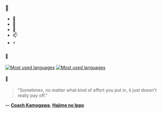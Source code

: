 ### 👋

- 🔭
- 🌱
- 💬
- 📫
- ⚡

#### 🧏

[![Most used languages](https://github-readme-stats-aynah.vercel.app/api/top-langs/?username=aynh&theme=solarized-dark&langs_count=6&layout=compact&hide_title=true)](https://github.com/anuraghazra/github-readme-stats#gh-dark-mode-only)
[![Most used languages](https://github-readme-stats-aynah.vercel.app/api/top-langs/?username=aynh&theme=solarized-light&langs_count=6&layout=compact&hide_title=true)](https://github.com/anuraghazra/github-readme-stats#gh-light-mode-only)

#### 💬

> "Sometimes, no matter what kind of effort you put in, it just doesn't really pay off."

&mdash; [**Coach Kamogawa**](https://myanimelist.net/character.php?q=Coach%20Kamogawa&cat=character), [**Hajime no Ippo**](https://myanimelist.net/search/all?q=Hajime%20no%20Ippo&cat=all)
